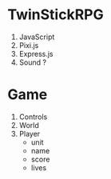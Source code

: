 # TwinStickRPG

1. JavaScript
2. Pixi.js
3. Express.js
4. Sound ? 

# Game

1. Controls
1. World
3. Player
    - unit
    - name
    - score
    - lives